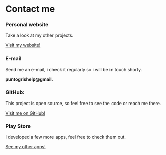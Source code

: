 # Contact me

### Personal website

Take a look at my other projects.

[Visit my website!](https://puntogris.com)


### E-mail 
Send me an e-mail, i check it regularly so i will be in touch shorty.

**puntogrishelp@gmail.**

### GitHub:

This project is open source, so feel free to see the code or reach me there.

[Visit me on GitHub!](https://github.com/puntogris)

### Play Store

I developed a few more apps, feel free to check them out.

[See my other apps!](https://play.google.com/store/apps/dev?id=9215074992728346327)
